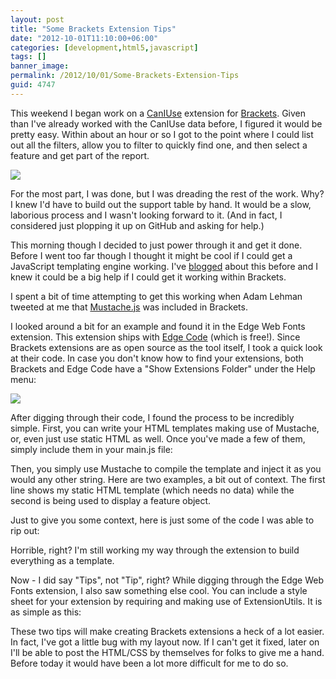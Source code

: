 ```yaml
---
layout: post
title: "Some Brackets Extension Tips"
date: "2012-10-01T11:10:00+06:00"
categories: [development,html5,javascript]
tags: []
banner_image: 
permalink: /2012/10/01/Some-Brackets-Extension-Tips
guid: 4747
---
```


This weekend I began work on a <a href="http://www.caniuse.com">CanIUse</a> extension for <a href="http://github.com/adobe/brackets">Brackets</a>. Given than I've already worked with the CanIUse data before, I figured it would be pretty easy. Within about an hour or so I got to the point where I could list out all the filters, allow you to filter to quickly find one, and then select a feature and get part of the report.
<!--more-->
<img src="https://static.raymondcamden.com/images/screenshot25.png" />

For the most part, I was done, but I was dreading the rest of the work. Why? I knew I'd have to build out the support table by hand. It would be a slow, laborious process and I wasn't looking forward to it. (And in fact, I considered just plopping it up on GitHub and asking for help.)

This morning though I decided to just power through it and get it done. Before I went too far though I thought it might be cool if I could get a JavaScript templating engine working. I've <a href="http://www.raymondcamden.com/index.cfm/2012/4/19/Demo-of-Handlebars-and-why-you-should-consider-a-templating-engine">blogged</a> about this before and I knew it could be a big help if I could get it working within Brackets. 

I spent a bit of time attempting to get this working when Adam Lehman tweeted at me that <a href="https://github.com/janl/mustache.js/">Mustache.js</a> was included in Brackets. 

I looked around a bit for an example and found it in the Edge Web Fonts extension. This extension ships with <a href="http://html.adobe.com/edge/code/">Edge Code</a> (which is free!). Since Brackets extensions are as open source as the tool itself, I took a quick look at their code. In case you don't know how to find your extensions, both Brackets and Edge Code have a "Show Extensions Folder" under the Help menu:

<img src="https://static.raymondcamden.com/images/screenshot26.png" />

After digging through their code, I found the process to be incredibly simple. First, you can write your HTML templates making use of Mustache, or, even just use static HTML as well. Once you've made a few of them, simply include them in your main.js file:

<script src="https://gist.github.com/3812111.js?file=gistfile1.js"></script>

Then, you simply use Mustache to compile the template and inject it as you would any other string. Here are two examples, a bit out of context. The first line shows my static HTML template (which needs no data) while the second is being used to display a feature object.

<script src="https://gist.github.com/3812120.js?file=gistfile1.js"></script>

Just to give you some context, here is just some of the code I was able to rip out:

<script src="https://gist.github.com/3812131.js?file=gistfile1.js"></script>

Horrible, right? I'm still working my way through the extension to build everything as a template.

Now - I did say "Tips", not "Tip", right? While digging through the Edge Web Fonts extension, I also saw something else cool. You can include a style sheet for your extension by requiring and making use of ExtensionUtils. It is as simple as this:

<script src="https://gist.github.com/3812149.js?file=gistfile1.js"></script>

These two tips will make creating Brackets extensions a heck of a lot easier. In fact, I've got a little bug with my layout now. If I can't get it fixed, later on I'll be able to post the HTML/CSS by themselves for folks to give me a hand. Before today it would have been a lot more difficult for me to do so.